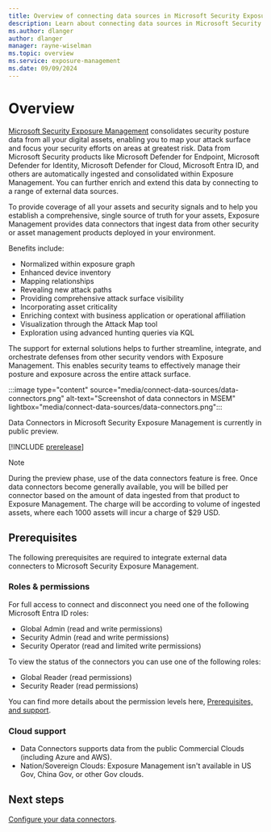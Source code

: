 ```yaml
---
title: Overview of connecting data sources in Microsoft Security Exposure Management
description: Learn about connecting data sources in Microsoft Security Exposure Management.
ms.author: dlanger
author: dlanger
manager: rayne-wiselman
ms.topic: overview
ms.service: exposure-management
ms.date: 09/09/2024
---
```


# Overview

[Microsoft Security Exposure Management](microsoft-security-exposure-management.md) consolidates security posture data from all your digital assets, enabling you to map your attack surface and focus your security efforts on areas at greatest risk. Data from Microsoft Security products like Microsoft Defender for Endpoint, Microsoft Defender for Identity, Microsoft Defender for Cloud, Microsoft Entra ID, and others are automatically ingested and consolidated within Exposure Management. You can further enrich and extend this data by connecting to a range of external data sources.

To provide coverage of all your assets and security signals and to help you establish a comprehensive, single source of truth for your assets, Exposure Management provides data connectors that ingest data from other security or asset management products deployed in your environment.

Benefits include:

- Normalized within exposure graph
- Enhanced device inventory
- Mapping relationships
- Revealing new attack paths
- Providing comprehensive attack surface visibility
- Incorporating asset criticality
- Enriching context with business application or operational affiliation
- Visualization through the Attack Map tool
- Exploration using advanced hunting queries via KQL

The support for external solutions helps to further streamline, integrate, and orchestrate defenses from other security vendors with Exposure Management. This enables security teams to effectively manage their posture and exposure across the entire attack surface.

:::image type="content" source="media/connect-data-sources/data-connectors.png" alt-text="Screenshot of data connectors in MSEM" lightbox="media/connect-data-sources/data-connectors.png":::

Data Connectors in Microsoft Security Exposure Management is currently in public preview.

[!INCLUDE [prerelease](../includes//prerelease.md)]

> [!NOTE]
> During the preview phase, use of the data connectors feature is free. Once data connectors become generally available, you will be billed per connector based on the amount of data ingested from that product to Exposure Management. The charge will be according to volume of ingested assets, where each 1000 assets will incur a charge of $29 USD.


## Prerequisites

The following prerequisites are required to integrate external data connecters to Microsoft Security Exposure Management.

### Roles & permissions

For full access to connect and disconnect you need one of the following Microsoft Entra ID roles:

- Global Admin (read and write permissions)
- Security Admin (read and write permissions)
- Security Operator (read and limited write permissions)


To view the status of the connectors you can use one of the following roles:

- Global Reader (read permissions)
- Security Reader (read permissions)

You can find more details about the permission levels here, [Prerequisites, and support](prerequisites.md).

### Cloud support

- Data Connectors supports data from the public Commercial Clouds (including Azure and AWS).
- Nation/Sovereign Clouds: Exposure Management isn't available in US Gov, China Gov, or other Gov clouds.

## Next steps

[Configure your data connectors](configure-data-connectors.md).

